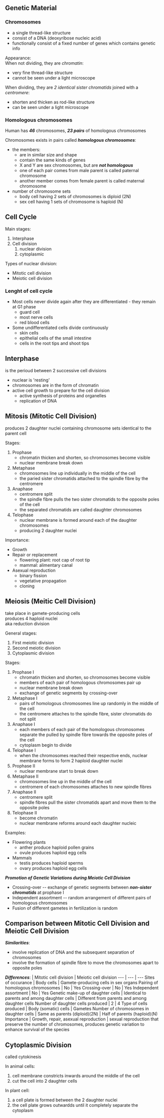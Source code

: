 ## Genetic Material

### Chromosomes
- a single thread-like structure
- consist of a DNA (deoxyribose nucleic acid)
- functionally consist of a fixed number of genes which contains genetic info

Appearance:  
When not dividing, they are _chromatin_:
- very fine thread-like structure
- cannot be seen under a light microscope

When dividing, they are _2 identical sister chromatids_ joined with a _centromere_:  
- shorten and thicken as rod-like structure
- can be seen under a light microscope

### Homologous chromosomes
Human has *__46__* chromosomes, *__23 pairs__* of homologous chromosomes  

Chromosomes exists in pairs called *__homologous chromosomes__*:
- the members:
    - are in similar size and shape
    - contain the same kinds of genes
    - X and Y are sex chromosomes, but are __*not homologous*__
    - one of each pair comes from male parent is called paternal chromosome
    - another member comes from female parent is called maternal chromosome
- number of chromosome sets
    - body cell having 2 sets of chromosomes is diploid (2N)
    - sex cell having 1 sets of chromosome is haploid (N)

## Cell Cycle
Main stages:
1. Interphase
2. Cell division
    1. nuclear division
    2. cytoplasmic

Types of nuclear division:
- Mitotic cell division
- Meiotic cell division

### Lenght of cell cycle
- Most cells never divide again after they are differentiated - they remain at G1 phase
    - guard cell
    - most nerve cells
    - red blood cells
- Some undifferentiated cells divide continuously
    - skin cells
    - epithelial cells of the small intestine
    - cells in the root tips and shoot tips

## Interphase
is the perioud between 2 successive cell divisions

- nuclear is 'resting'
- chromosomes are in the form of chromatin
- active cell growth to prepare for the cell division
    - active synthesis of proteins and organelles
    - replication of DNA

## Mitosis (Mitotic Cell Division)
produces 2 daughter nuclei containing chromosome sets identical to the parent cell

Stages:
1. Prophase  
    - chromatin thicken and shorten, so chromosomes become visible
    - nuclear membrane break down
2. Metaphase  
    - chromosomes line up individually in the middle of the cell
    - the paried sister chromatids attached to the spindle fibre by the centromere
3. Anaphase
    - centromere split
    - the spindle fibre pulls the two sister chromatids to the opposite poles of the cell
    - the separated chromatids are called daughter chromosomes
4. Telophase
    - nuclear membrane is formed around each of the daughter chromosomes
    - producing 2 daughter nuclei

Importance:
- Growth
- Repair or replacement
    - flowering plant: root cap of root tip
    - mammal: alimentary canal
- Asexual reproduction
    - binary fission
    - vegetative propagation
    - cloning

## Meiosis (Meitic Cell Division)
take place in gamete-producing cells  
produces 4 haploid nuclei  
aka reduction division

General stages:
1. First meiotic division
2. Second meiotic division
3. Cytoplasmic division

Stages:
1. Prophase I
	- chromatin thicken and shorten, so chromosomes become visible
	- members of each pair of homologous chromosomes pair up
	- nuclear membrane break down
	- exchange of genetic segments by crossing-over
2. Metaphase I
	- pairs of homologous chromosomes line up randomly in the middle of the cell
	- the centromere attaches to the spindle fibre, sister chromatids do not split
3. Anaphase I
	- each members of each pair of the homologous chromosomes separate the pulled by spindle fibre towards the opposite poles of the cell
	- cytoplasm begin to divide
4. Telophase I
	- when the chromosomes reached their respective ends, nuclear membrane forms to form 2 haploid daughter nuclei
5. Prophase II
	- nuclear membrane start to break down
6. Metaphase II
	- chromosomes line up in the middle of the cell
	- centromere of each chromosomes attaches to new spindle fibres
7. Anaphase II
	- centromere split
	- spindle fibres pull the sister chromatids apart and move them to the opposite poles
8. Telophase II
	- become chromatin
	- nuclear membrane reforms around each daughter nucleic

Examples:
- Flowering plants
	- anther produce haploid pollen grains
	- ovule produces haploid egg cells
- Mammals
	- testis produces haploid sperms
	- ovary produces haploid egg cells

**_Promotion of Genetic Variations during Meiotic Cell Division_**
- Crossing-over -- exchange of genetic segments between __*non-sister chromatids*__ at prophase I
- Independent assortment -- random arrangement of different pairs of homologous chromosomes
- Fusion of different gametes in fertilization is random

## Comparison between Mitotic Cell Division and Meiotic Cell Division
**_Similarities_**:
- involve replication of DNA and the subsequent separation of chromosomes
- involve the formation of spindle fibre to move the chromosomes apart to opposite poles

__*Differences*__:
</empty> | Mitotic cell division | Meiotic cell division
--- | --- | ---
Sites of occurance | Body cells | Gamete-producing cells in sex organs
Pairing of homologous chromosomes | No | Yes
Crossing-over | No | Yes
Independent assortment | No | Yes
Genetic make-up of daughter cells | Identical to parents and among daughter cells | Different from parents and among daughter cells
Number of daughter cells produced | 2 | 4
Type of cells produced | Body (somatic) cells | Gametes
Number of chromosomes in daughter cells | Same as parents (diploid)(2N) | Half of parents (haploid)(N)
Importance | Growth, repair, asexual reproduction | sexual reproduction that preserve the number of chromosomes, produces genetic variation to enhance survival of the species


## Cytoplasmic Division
called cytokinesis

In animal cells:  
1. cell membrane constricts inwards around the middle of the cell
2. cut the cell into 2 daughter cells

In plant cell:
1. a cell plate is formed between the 2 daughter nuclei
2. the cell plate grows outwardds until it completely separate the cytoplasm
